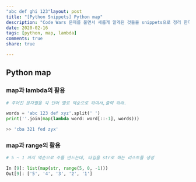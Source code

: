 ```yaml
---
"abc def ghi 123"layout: post
title: "[Python Snippets] Python map"
description: "Code Wars 문제를 풀면서 새롭게 알게된 것들을 snippets으로 정리 한다."
date: 2020-02-16
tags: [python, map, lambda]
comments: true
share: true

---
```




## Python map

### map과 lambda의 활용

```python
# 주어진 문자열을 각 단어 별로 역순으로 하여서,출력 하라.

words = 'abc 123 def xyz'.split(' ')
print(''.join(map(lambda word: word[::-1], words)))

>> 'cba 321 fed zyx'
```



### map과 range의 활용

```python
# 5 ~ 1 까지 역순으로 수를 만드는데, 타입을 str로 하는 리스트를 생성

In [9]: list(map(str, range(5, 0, -1)))
Out[9]: ['5', '4', '3', '2', '1']
```

